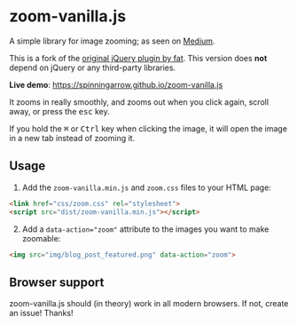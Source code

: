 # zoom-vanilla.js

A simple library for image zooming; as seen on
[Medium](https://medium.com/designing-medium/image-zoom-on-medium-24d146fc0c20).

This is a fork of the [original jQuery plugin by
fat](https://github.com/fat/zoom.js). This version does **not** depend on
jQuery or any third-party libraries.

**Live demo**: https://spinningarrow.github.io/zoom-vanilla.js

It zooms in really smoothly, and zooms out when you click again, scroll away,
or press the <kbd>esc</kbd> key.

If you hold the <kbd>⌘</kbd> or <kbd>Ctrl</kbd> key when clicking the image, it
will open the image in a new tab instead of zooming it.

## Usage

1. Add the `zoom-vanilla.min.js` and `zoom.css` files to your HTML page:

```html
<link href="css/zoom.css" rel="stylesheet">
<script src="dist/zoom-vanilla.min.js"></script>
```

2. Add a `data-action="zoom"` attribute to the images you want to make
   zoomable:

```html
<img src="img/blog_post_featured.png" data-action="zoom">
```

## Browser support

zoom-vanilla.js should (in theory) work in all modern browsers. If not, create
an issue! Thanks!
